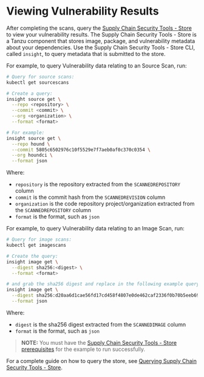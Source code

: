 # Viewing Vulnerability Results

After completing the scans, query the [Supply Chain Security Tools - Store](../scst-store/overview.md) to view your vulnerability results. The Supply Chain Security Tools - Store is a Tanzu component that stores image, package, and vulnerability metadata about your dependencies. Use the Supply Chain Security Tools - Store CLI, called `insight`, to query metadata that is submitted to the store.

For example, to query Vulnerability data relating to an Source Scan, run:
```bash
# Query for source scans:
kubectl get sourcescans

# Create a query:
insight source get \
  --repo <repository> \
  --commit <commit> \
  --org <organization> \
  --format <format>

# For example:
insight source get \
  --repo hound \
  --commit 5805c6502976c10f5529e7f7aeb0af0c370c0354 \
  --org houndci \
  --format json
```

Where:
* `repository` is the repository extracted from the `SCANNEDREPOSITORY` column
* `commit` is the commit hash from the `SCANNEDREVISION` column
* `organization` is the code repository project/organization extracted from the `SCANNEDREPOSITORY` column
* `format` is the format, such as `json`

For example, to query Vulnerability data relating to an Image Scan, run:
```bash
# Query for image scans:
kubectl get imagescans

# Create the query:
insight image get \
  --digest sha256:<digest> \
  --format <format>

# and grab the sha256 digest and replace in the following example query:
insight image get \
  --digest sha256:d20aa6d1cae56fd17cd458f4807e0de462caf2336f0b70b5eeb69fcaaf30dd9c \
  --format json
```

Where:
* `digest` is the sha256 digest extracted from the `SCANNEDIMAGE` column
* `format` is the format, such as `json`

> **NOTE:** You must have the [Supply Chain Security Tools - Store prerequisites](../scst-store/using_metadata_store.md) for the example to run successfully.

For a complete guide on how to query the store, see [Querying Supply Chain Security Tools - Store](../scst-store/querying_the_metadata_store.md).
